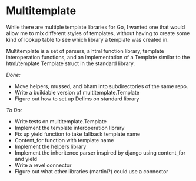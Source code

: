 Multitemplate
=============

While there are multiple template libraries for Go, I wanted one that would allow
me to mix different styles of templates, without having to create some kind of
lookup table to see which library a template was created in.

Multitemplate is a set of parsers, a html function library, template
interoperation functions, and an implementation of a Template similar to the
html/template Template struct in the standard library.

_Done:_

* Move helpers, mussed, and bham into subdirectories of the same repo.
* Write a buildable version of multitemplate.Template
* Figure out how to set up Delims on standard library

_To Do:_

* Write tests on multitemplate.Template
* Implement the template interoperation library
* Fix up yield function to take fallback template name
* Content_for function with template name
* Implement the helpers library
* Implement the inheritence parser inspired by django using content_for and yield
* Write a revel connector
* Figure out what other libraries (martini?) could use a connector
